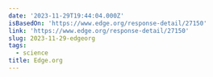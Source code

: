 ```yaml
---
date: '2023-11-29T19:44:04.000Z'
isBasedOn: 'https://www.edge.org/response-detail/27150'
link: 'https://www.edge.org/response-detail/27150'
slug: 2023-11-29-edgeorg
tags:
  - science
title: Edge.org
---
```


